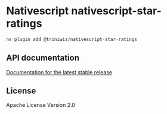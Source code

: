 # Nativescript nativescript-star-ratings

```javascript
ns plugin add @triniwiz/nativescript-star-ratings
```


## API documentation

[Documentation for the latest stable release](https://triniwiz.github.io/nativescript-plugins/api-reference/star-ratings.html)



## License

Apache License Version 2.0
